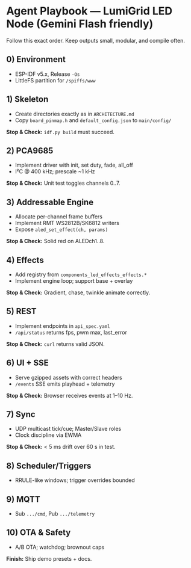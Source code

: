 # Agent Playbook — LumiGrid LED Node (Gemini Flash friendly)

Follow this exact order. Keep outputs small, modular, and compile often.

## 0) Environment
- ESP-IDF v5.x, Release `-Os`
- LittleFS partition for `/spiffs/www`

## 1) Skeleton
- Create directories exactly as in `ARCHITECTURE.md`
- Copy `board_pinmap.h` and `default_config.json` to `main/config/`

**Stop & Check:** `idf.py build` must succeed.

## 2) PCA9685
- Implement driver with init, set duty, fade, all_off
- I²C @ 400 kHz; prescale ~1 kHz

**Stop & Check:** Unit test toggles channels 0..7.

## 3) Addressable Engine
- Allocate per-channel frame buffers
- Implement RMT WS2812B/SK6812 writers
- Expose `aled_set_effect(ch, params)`

**Stop & Check:** Solid red on ALEDch1..8.

## 4) Effects
- Add registry from `components_led_effects_effects.*`
- Implement engine loop; support base + overlay

**Stop & Check:** Gradient, chase, twinkle animate correctly.

## 5) REST
- Implement endpoints in `api_spec.yaml`
- `/api/status` returns fps, pwm max, last_error

**Stop & Check:** `curl` returns valid JSON.

## 6) UI + SSE
- Serve gzipped assets with correct headers
- `/events` SSE emits playhead + telemetry

**Stop & Check:** Browser receives events at 1–10 Hz.

## 7) Sync
- UDP multicast tick/cue; Master/Slave roles
- Clock discipline via EWMA

**Stop & Check:** < 5 ms drift over 60 s in test.

## 8) Scheduler/Triggers
- RRULE-like windows; trigger overrides bounded

## 9) MQTT
- Sub `.../cmd`, Pub `.../telemetry`

## 10) OTA & Safety
- A/B OTA; watchdog; brownout caps

**Finish:** Ship demo presets + docs.
